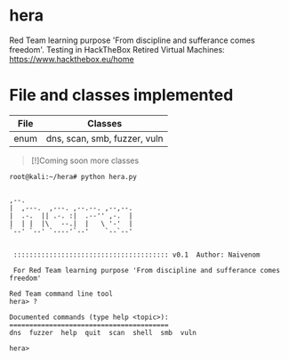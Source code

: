 # hera
Red Team learning purpose 'From discipline and sufferance comes freedom'. Testing in HackTheBox Retired Virtual Machines: https://www.hackthebox.eu/home


# File and classes implemented
| File  | Classes|
| ----- | ------ |
| enum | dns, scan, smb, fuzzer, vuln|

>[!]Coming soon more classes

```
root@kali:~/hera# python hera.py 

                               
,--.                            
|  ,---.  ,---. ,--.--. ,--,--. 
|  .-.  || .-. :|  .--'' ,-.  | 
|  | |  |\   --.|  |   \ '-'  | 
`--' `--' `----'`--'    `--`--' 
                               

 ::::::::::::::::::::::::::::::::::::::: v0.1  Author: Naivenom

 For Red Team learning purpose 'From discipline and sufferance comes freedom'

Red Team command line tool
hera> ?

Documented commands (type help <topic>):
========================================
dns  fuzzer  help  quit  scan  shell  smb  vuln

hera> 
```
